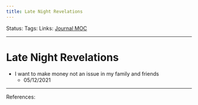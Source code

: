 ```yaml
---
title: Late Night Revelations
---
```

Status:
Tags:
Links: [Journal MOC](out/journal-moc.md)
___
# Late Night Revelations
- I want to make money not an issue in my family and friends
	- 05/12/2021
___
References: